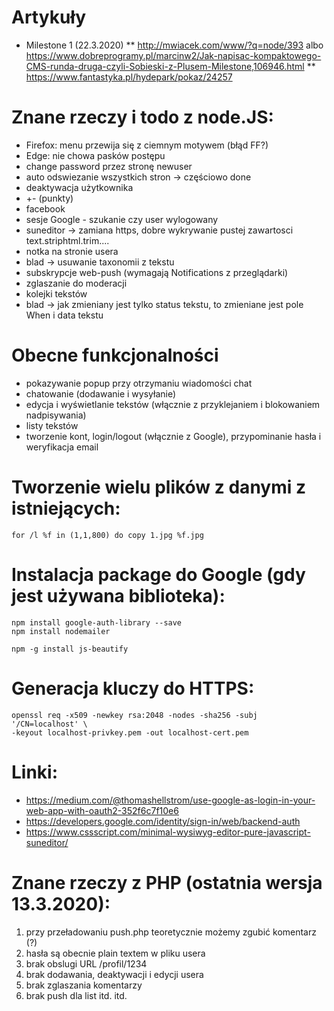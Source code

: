 # Artykuły
* Milestone 1 (22.3.2020)
** http://mwiacek.com/www/?q=node/393 albo https://www.dobreprogramy.pl/marcinw2/Jak-napisac-kompaktowego-CMS-runda-druga-czyli-Sobieski-z-Plusem-Milestone,106946.html
** https://www.fantastyka.pl/hydepark/pokaz/24257

# Znane rzeczy i todo z node.JS:
* Firefox: menu przewija się z ciemnym motywem (błąd FF?)
* Edge: nie chowa pasków postępu
* change password przez stronę newuser
* auto odswiezanie wszystkich stron -> częściowo done
* deaktywacja użytkownika
* +- (punkty)
* facebook
* sesje Google - szukanie czy user wylogowany
* suneditor -> zamiana https, dobre wykrywanie pustej zawartosci text.striphtml.trim....
* notka na stronie usera
* blad -> usuwanie taxonomii z tekstu
* subskrypcje web-push (wymagają Notifications z przeglądarki)
* zglaszanie do moderacji
* kolejki tekstów
* blad -> jak zmieniany jest tylko status tekstu, to zmieniane jest pole When i data tekstu

# Obecne funkcjonalności
* pokazywanie popup przy otrzymaniu wiadomości chat
* chatowanie (dodawanie i wysyłanie)
* edycja i wyświetlanie tekstów (włącznie z przyklejaniem i blokowaniem nadpisywania)
* listy tekstów
* tworzenie kont, login/logout (włącznie z Google), przypominanie hasła i weryfikacja email

# Tworzenie wielu plików z danymi z istniejących:

```
for /l %f in (1,1,800) do copy 1.jpg %f.jpg
```

# Instalacja package do Google (gdy jest używana biblioteka):

```
npm install google-auth-library --save
npm install nodemailer
```

```
npm -g install js-beautify
```

# Generacja kluczy do HTTPS:

```
openssl req -x509 -newkey rsa:2048 -nodes -sha256 -subj '/CN=localhost' \
-keyout localhost-privkey.pem -out localhost-cert.pem
```

# Linki:
* https://medium.com/@thomashellstrom/use-google-as-login-in-your-web-app-with-oauth2-352f6c7f10e6
* https://developers.google.com/identity/sign-in/web/backend-auth
* https://www.cssscript.com/minimal-wysiwyg-editor-pure-javascript-suneditor/

# Znane rzeczy z PHP (ostatnia wersja 13.3.2020):
1. przy przeładowaniu push.php teoretycznie możemy zgubić komentarz (?)
2. hasła są obecnie plain textem w pliku usera
3. brak obslugi URL /profil/1234
4. brak dodawania, deaktywacji i edycji usera
5. brak zglaszania komentarzy
6. brak push dla list
itd. itd.
